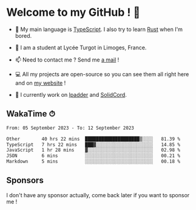# Welcome to my GitHub ! 🌃

- 🔭 My main language is [TypeScript](https://www.typescriptlang.org/). I also try to learn [Rust](https://www.rust-lang.org/) when I'm bored. 

- 🌱 I am a student at Lycée Turgot in Limoges, France.

- 📫 Need to contact me ? Send me <a href="mailto:mikkel@milescode.dev">a mail</a> !

- 💻 All my projects are open-source so you can see them all right here and on <a href="https://www.vexcited.ml">my website</a> !

- 👀 I currently work on [lpadder](https://github.com/Vexcited/lpadder) and [SolidCord](https://github.com/Vexcited/SolidCord).

## WakaTime ⏱

<!--START_SECTION:waka-->

```txt
From: 05 September 2023 - To: 12 September 2023

Other        40 hrs 22 mins  ████████████████████▒░░░░   81.39 %
TypeScript   7 hrs 22 mins   ███▓░░░░░░░░░░░░░░░░░░░░░   14.85 %
JavaScript   1 hr 28 mins    ▓░░░░░░░░░░░░░░░░░░░░░░░░   02.98 %
JSON         6 mins          ░░░░░░░░░░░░░░░░░░░░░░░░░   00.21 %
Markdown     5 mins          ░░░░░░░░░░░░░░░░░░░░░░░░░   00.18 %
```

<!--END_SECTION:waka-->

## Sponsors

I don't have any sponsor actually, come back later if you want to sponsor me !
